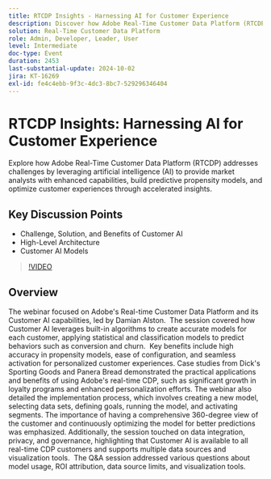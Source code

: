 ```yaml
---
title: RTCDP Insights - Harnessing AI for Customer Experience
description: Discover how Adobe Real-Time Customer Data Platform (RTCDP) leverages AI to enhance market analysts' capabilities, build predictive propensity models, and optimize customer experiences through accelerated insights, covering key topics like Customer AI challenges, solutions, benefits, high-level architecture, and AI models.
solution: Real-Time Customer Data Platform
role: Admin, Developer, Leader, User
level: Intermediate
doc-type: Event
duration: 2453
last-substantial-update: 2024-10-02
jira: KT-16269
exl-id: fe4c4ebb-9f3c-4dc3-8bc7-529296346404
---
```

# RTCDP Insights: Harnessing AI for Customer Experience

Explore how Adobe Real-Time Customer Data Platform (RTCDP) addresses challenges by leveraging artificial intelligence (AI) to provide market analysts with enhanced capabilities, build predictive propensity models, and optimize customer experiences through accelerated insights.

## Key Discussion Points

* Challenge, Solution, and Benefits of Customer AI
* High-Level Architecture
* Customer AI Models

>[!VIDEO](https://video.tv.adobe.com/v/3434919/?learn=on)

## Overview

The webinar focused on Adobe's Real-time Customer Data Platform and its Customer AI capabilities, led by Damian Alston. ​ The session covered how Customer AI leverages built-in algorithms to create accurate models for each customer, applying statistical and classification models to predict behaviors such as conversion and churn. ​ Key benefits include high accuracy in propensity models, ease of configuration, and seamless activation for personalized customer experiences. ​Case studies from Dick's Sporting Goods and Panera Bread demonstrated the practical applications and benefits of using Adobe's real-time CDP, such as significant growth in loyalty programs and enhanced personalization efforts. The webinar also detailed the implementation process, which involves creating a new model, selecting data sets, defining goals, running the model, and activating segments. The importance of having a comprehensive 360-degree view of the customer and continuously optimizing the model for better predictions was emphasized. ​ Additionally, the session touched on data integration, privacy, and governance, highlighting that Customer AI is available to all real-time CDP customers and supports multiple data sources and visualization tools. ​ The Q&A session addressed various questions about model usage, ROI attribution, data source limits, and visualization tools.
